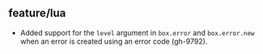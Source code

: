 ## feature/lua

* Added support for the `level` argument in `box.error` and `box.error.new`
  when an error is created using an error code (gh-9792).
